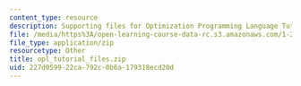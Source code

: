 ```yaml
---
content_type: resource
description: Supporting files for Optimization Programming Language Tutorial
file: /media/https%3A/open-learning-course-data-rc.s3.amazonaws.com/1-206j-airline-schedule-planning-spring-2003/227d059922ca792c0b6a179318ecd20d_opl_tutorial_files.zip
file_type: application/zip
resourcetype: Other
title: opl_tutorial_files.zip
uid: 227d0599-22ca-792c-0b6a-179318ecd20d
---
```

